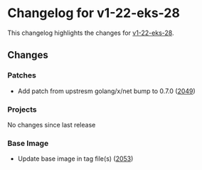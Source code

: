 # Changelog for v1-22-eks-28

This changelog highlights the changes for [v1-22-eks-28](https://github.com/aws/eks-distro/tree/v1-22-eks-28).

## Changes

### Patches
* Add patch from upstresm  golang/x/net bump to 0.7.0 ([2049](https://github.com/aws/eks-distro/pull/2049))

### Projects
No changes since last release

### Base Image
* Update base image in tag file(s) ([2053](https://github.com/aws/eks-distro/pull/2053))

